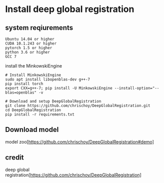 # Install deep global registration

## system reqiurements
    Ubuntu 14.04 or higher
    CUDA 10.1.243 or higher
    pytorch 1.5 or higher
    python 3.6 or higher
    GCC 7

install the MinkowskiEngine
```
# Install MinkowskiEngine
sudo apt install libopenblas-dev g++-7
pip install torch
export CXX=g++-7; pip install -U MinkowskiEngine --install-option="--blas=openblas" -v

# Download and setup DeepGlobalRegistration
git clone https://github.com/chrischoy/DeepGlobalRegistration.git
cd DeepGlobalRegistration
pip install -r requirements.txt
```


## Download model
model zoo[https://github.com/chrischoy/DeepGlobalRegistration#demo]


## credit
deep global registration[https://github.com/chrischoy/DeepGlobalRegistration]
